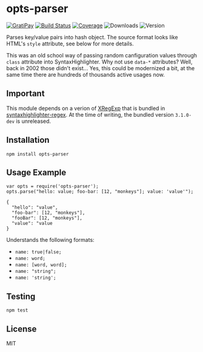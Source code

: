 # opts-parser

[![GratiPay](https://img.shields.io/gratipay/user/alexgorbatchev.svg)](https://gratipay.com/alexgorbatchev/)
[![Build Status](https://travis-ci.org/syntaxhighlighter/opts-parser.svg)](https://travis-ci.org/syntaxhighlighter/opts-parser)
[![Coverage](https://img.shields.io/codecov/c/github/syntaxhighlighter/opts-parser.svg)](https://codecov.io/github/syntaxhighlighter/opts-parser)
![Downloads](https://img.shields.io/npm/dm/opts-parser.svg)
![Version](https://img.shields.io/npm/v/opts-parser.svg)

Parses key/value pairs into hash object. The source format looks like HTML's `style` attribute, see below for more details.

This was an old school way of passing random canfiguration values through `class` attribute into SyntaxHighlighter. Why not use `data-*` attributes? Well, back in 2002 those didn't exist... Yes, this could be modernized a bit, at the same time there are hundreds of thousands active usages now. 

## Important

This module depends on a verion of [XRegExp](https://github.com/slevithan/xregexp) that is bundled in [syntaxhighlighter-regex](https://github.com/syntaxhighlighter/syntaxhighlighter-regex). At the time of writing, the bundled version `3.1.0-dev` is unreleased.

## Installation

```
npm install opts-parser
```

## Usage Example

```
var opts = require('opts-parser');
opts.parse("hello: value; foo-bar: [12, "monkeys"]; value: 'value'");

{
  "hello": "value",
  "foo-bar": [12, "monkeys"],
  "fooBar": [12, "monkeys"],
  "value": "value
}
```

Understands the following formats:

- `name: true|false;`
- `name: word;`
- `name: [word, word];`
- `name: "string";`
- `name: 'string';`

## Testing

    npm test

## License

MIT

